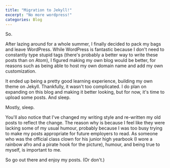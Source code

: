 ```yaml
---
title: "Migration to Jekyll!"
excerpt: "No more wordpress!"
categories: Blog
---
```


So.

After lazing around for a whole summer, I finally decided to pack my bags and leave WordPress. While WordPress is fantastic because I don't need to constantly type stupid tags (there's probably a better way to write these posts than on Atom), I figured making my own blog would be better, for reasons such as being able to host my own domain name and add my own customization.

It ended up being a pretty good learning experience, building my own theme on Jekyll. Thankfully, it wasn't too complicated. I do plan on expanding on this blog and making it better looking, but for now, it's time to upload some posts. And sleep.

Mostly, sleep.

You'll also notice that I've changed my writing style and re-written my old posts to reflect the change. The reason why is because I feel like they were lacking some of my usual humour, probably because I was too busy trying to make my posts appropriate for future employers to read. As someone who was the official class clown for his junior high yearbook (I wore a rainbow afro and a pirate hook for the picture), humour, and being true to myself, is important to me.

So go out there and enjoy my posts. (Or don't.)
